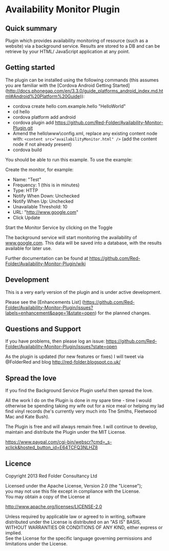 # Availability Monitor Plugin

## Quick summary
Plugin which provides availability monitoring of resource (such as a website) via a background service.  Results are stored to a DB and can be retrieve by your HTML/ JavaScript application at any point.

## Getting started
The plugin can be installed using the following commands (this assumes you are familiar with the [Cordova Android Getting Started] (http://docs.phonegap.com/en/3.3.0/guide_platforms_android_index.md.html#Android%20Platform%20Guide)):

* cordova create hello com.example.hello "HelloWorld"
* cd hello
* cordova platform add android
* cordova plugin add https://github.com/Red-Folder/Availability-Monitor-Plugin.git
* Amend the hello\www\config.xml, replace any existing content node with: `<content src="availabilityMonitor.html" />` (add the content node if not already present)
* cordova build

You should be able to run this example.  To use the example:

Create the monitor, for example:

* Name: "Test"
* Frequency: 1 (this is in minutes)
* Type: HTTP
* Notify When Down: Unchecked
* Notify When Up: Unchecked
* Unavailable Threshold: 10
* URL: "http://www.google.com"
* Click Update

Start the Monitor Service by clicking on the Toggle

The background service will start monitoring the availability of www.google.com.  This data will be saved into a database, with the results available for later use.

Further documentation can be found at https://github.com/Red-Folder/Availability-Monitor-Plugin/wiki

## Development
This is a very early version of the plugin and is under active development.

Please see the [Enhancements List] (https://github.com/Red-Folder/Availability-Monitor-Plugin/issues?labels=enhancement&page=1&state=open) for the planned changes. 

## Questions and Support
If you have problems, then please log an issue: https://github.com/Red-Folder/Availability-Monitor-Plugin/issues?state=open

As the plugin is updated (for new features or fixes) I will tweet via @FolderRed and blog http://red-folder.blogspot.co.uk/

## Spread the love

If you find the Background Service Plugin useful then spread the love.

All the work I do on the Plugin is done in my spare time - time I would otherwise be spending taking my wife out for a nice meal or helping my lad find vinyl records (he's currently very much into The Smiths, Fleetwood Mac and Kate Bush).

The Plugin is free and will always remain free. I will continue to develop, maintain and distribute the Plugin under the MIT License.

https://www.paypal.com/cgi-bin/webscr?cmd=_s-xclick&hosted_button_id=E64TCFQ3NLHZ8

## Licence
Copyright 2013 Red Folder Consultancy Ltd
    
Licensed under the Apache License, Version 2.0 (the "License");   
you may not use this file except in compliance with the License.   
You may obtain a copy of the License at       
  
http://www.apache.org/licenses/LICENSE-2.0   
 
Unless required by applicable law or agreed to in writing, software   
distributed under the License is distributed on an "AS IS" BASIS,   
WITHOUT WARRANTIES OR CONDITIONS OF ANY KIND, either express or implied.   
See the License for the specific language governing permissions and   
limitations under the License.